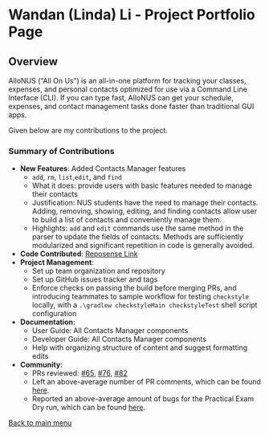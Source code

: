 # Wandan (Linda) Li - Project Portfolio Page

## Overview
AlloNUS (“All On Us”) is an all-in-one platform
for tracking your classes, expenses, and personal contacts
optimized for use via a Command Line Interface (CLI).
If you can type fast, AlloNUS can get your schedule, expenses,
and contact management tasks done faster than traditional GUI apps.

Given below are my contributions to the project.

### Summary of Contributions
* **New Features**: Added Contacts Manager features
  * `add`, `rm`, `list`,`edit`, and `find`
  * What it does: provide users with basic features needed to manage their contacts
  * Justification: NUS students have the need to manage their contacts. Adding, removing, 
  showing, editing, and finding contacts allow user to build a list
  of contacts and conveniently manage them.
  * Highlights: `add` and `edit` commands use the same method in the parser
  to update the fields of contacts. Methods are sufficiently modularized and
  significant repetition in code is generally avoided.
* **Code Contributed**: [Reposense Link](https://nus-cs2113-ay2122s2.github.io/tp-dashboard/?search=wli-linda&sort=groupTitle&sortWithin=title&timeframe=commit&mergegroup=&groupSelect=groupByRepos&breakdown=true&checkedFileTypes=docs~functional-code~test-code~other&since=2022-02-18&tabOpen=true&tabType=authorship&tabAuthor=wli-linda&tabRepo=AY2122S2-CS2113-F10-4%2Ftp%5Bmaster%5D&authorshipIsMergeGroup=false&authorshipFileTypes=docs~functional-code~test-code~other&authorshipIsBinaryFileTypeChecked=false)
* **Project Management**:
  * Set up team organization and repository
  * Set up GitHub issues tracker and tags
  * Enforce checks on passing the build before merging PRs,
  and introducing teammates to sample workflow for testing `checkstyle` locally,
  with a `.\gradlew checkstyleMain checkstyleTest` shell script configuration 
* **Documentation**:
  * User Guide: All Contacts Manager components
  * Developer Guide: All Contacts Manager components
  * Help with organizing structure of content and suggest formatting edits 
* **Community**:
  * PRs reviewed: [#65](https://github.com/AY2122S2-CS2113-F10-4/tp/pull/65),
[#76](https://github.com/AY2122S2-CS2113-F10-4/tp/pull/76),
[#82](https://github.com/AY2122S2-CS2113-F10-4/tp/pull/82)
  * Left an above-average number of PR comments, 
  which can be found [here](https://nus-cs2113-ay2122s2.github.io/dashboards/contents/tp-comments.html).
  * Reported an above-average amount of bugs for the Practical Exam 
  Dry run, which can be found [here](https://github.com/wli-linda/ped/issues).

[Back to main menu](https://ay2122s2-cs2113-f10-4.github.io/tp/)
